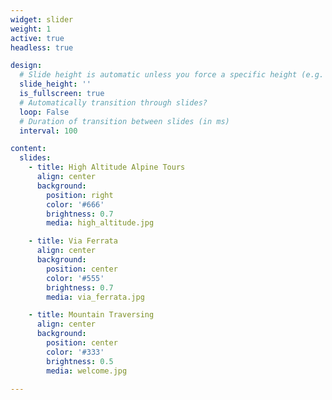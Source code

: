 ```yaml
---
widget: slider
weight: 1
active: true
headless: true

design:
  # Slide height is automatic unless you force a specific height (e.g. '400px')
  slide_height: ''
  is_fullscreen: true
  # Automatically transition through slides?
  loop: False
  # Duration of transition between slides (in ms)
  interval: 100

content:
  slides:
    - title: High Altitude Alpine Tours
      align: center
      background:
        position: right
        color: '#666'
        brightness: 0.7
        media: high_altitude.jpg

    - title: Via Ferrata
      align: center
      background:
        position: center
        color: '#555'
        brightness: 0.7
        media: via_ferrata.jpg

    - title: Mountain Traversing
      align: center
      background:
        position: center
        color: '#333'
        brightness: 0.5
        media: welcome.jpg

---
```

